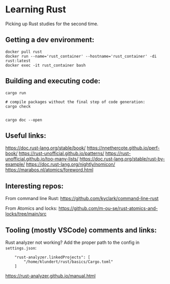 # Learning Rust


Picking up Rust studies for the second time.

## Getting a dev environment:
```
docker pull rust
docker run --name='rust_container' --hostname='rust_container' -di rust:latest
docker exec -it rust_container bash
```

## Building and executing code:

```
cargo run

# compile packages without the final step of code generation:
cargo check 


cargo doc --open
```

## Useful links:
https://doc.rust-lang.org/stable/book/
https://nnethercote.github.io/perf-book/
https://rust-unofficial.github.io/patterns/
https://rust-unofficial.github.io/too-many-lists/
https://doc.rust-lang.org/stable/rust-by-example/
https://doc.rust-lang.org/nightly/nomicon/
https://marabos.nl/atomics/foreword.html

## Interesting repos:

From command line Rust:
https://github.com/kyclark/command-line-rust

From Atomics and locks:
https://github.com/m-ou-se/rust-atomics-and-locks/tree/main/src

## Tooling (mostly VSCode) comments and links:


Rust analyzer not working? Add the proper path to the config in `settings.json`:
```
    "rust-analyzer.linkedProjects": [
        "/home/klundert/rust/basics/Cargo.toml"
    ]
```

https://rust-analyzer.github.io/manual.html